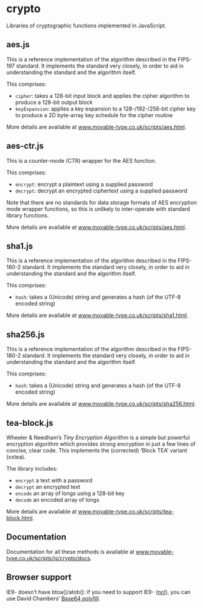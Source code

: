 crypto
======

Libraries of cryptographic functions implemented in JavaScript.

aes.js
------

This is a reference implementation of the algorithm described in the FIPS-197 standard. It implements
the standard very closely, in order to aid in understanding the standard and the algorithm itself.

This comprises:

- `cipher`: takes a 128-bit input block and applies the cipher algorithm to produce a 128-bit output block
- `keyExpansion`: applies a key expansion to a 128-/192-/256-bit cipher key to produce a 2D byte-array
  key schedule for the cipher routine

More details are available at www.movable-type.co.uk/scripts/aes.html.

aes-ctr.js
----------

This is a counter-mode (CTR) wrapper for the AES function.

This comprises:

- `encrypt`: encrypt a plaintext using a supplied password
- `decrypt`: decrypt an encrypted ciphertext using a supplied password

Note that there are no standards for data storage formats of AES encryption mode wrapper functions,
so this is unlikely to inter-operate with standard library functions.

More details are available at www.movable-type.co.uk/scripts/aes.html.

sha1.js
-------

This is a reference implementation of the algorithm described in the FIPS-180-2 standard. It implements
the standard very closely, in order to aid in understanding the standard and the algorithm itself.

This comprises:

- `hash`: takes a (Unicode) string and generates a hash (of the UTF-8 encoded string)

More details are available at www.movable-type.co.uk/scripts/sha1.html.

sha256.js
-------

This is a reference implementation of the algorithm described in the FIPS-180-2 standard. It implements
the standard very closely, in order to aid in understanding the standard and the algorithm itself.

This comprises:

- `hash`: takes a (Unicode) string and generates a hash (of the UTF-8 encoded string)

More details are available at www.movable-type.co.uk/scripts/sha256.html.


tea-block.js
------------

Wheeler & Needham’s *Tiny Encryption Algorithm* is a simple but powerful encryption algorithm which
provides strong encryption in just a few lines of concise, clear code. This implements the (corrected)
‘Block TEA’ variant (xxtea).

The library includes:

- `encrypt` a text with a password
- `decrypt` an encrypted text
- `encode` an array of longs using a 128-bit key
- `decode` an encoded array of longs

More details are available at www.movable-type.co.uk/scripts/tea-block.html.

Documentation
-------------

Documentation for all these methods is available at www.movable-type.co.uk/scripts/js/crypto/docs.

Browser support
---------------

IE9- doesn’t have btoa()/atob(): if you need to support IE9- 
([no!](https://www.microsoft.com/en-gb/WindowsForBusiness/End-of-IE-support)), you can use David 
Chambers’ [Base64 polyfill](https://github.com/davidchambers/Base64.js).
